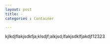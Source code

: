 ```yaml
---
layout: post
title: -
categories : Container

---
```


kjlkdjflakjsdkfja;klsdjf;alkjsd;lfakjsdklfjakdjf12323

